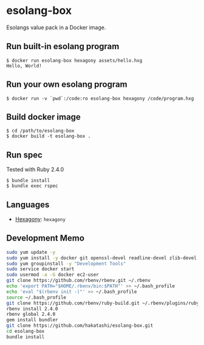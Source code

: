 # esolang-box

Esolangs value pack in a Docker image.

## Run built-in esolang program

	$ docker run esolang-box hexagony assets/hello.hxg
	Hello, World!

## Run your own esolang program

	$ docker run -v `pwd`:/code:ro esolang-box hexagony /code/program.hxg

## Build docker image

	$ cd /path/to/esolang-box
	$ docker build -t esolang-box .

## Run spec

Tested with Ruby 2.4.0

	$ bundle install
	$ bundle exec rspec

## Languages

* [Hexagony](https://github.com/m-ender/hexagony): `hexagony`

## Development Memo

```sh
sudo yum update -y
sudo yum install -y docker git openssl-devel readline-devel zlib-devel
sudo yum groupinstall -y "Development Tools"
sudo service docker start
sudo usermod -a -G docker ec2-user
git clone https://github.com/rbenv/rbenv.git ~/.rbenv
echo 'export PATH="$HOME/.rbenv/bin:$PATH"' >> ~/.bash_profile
echo 'eval "$(rbenv init -)"' >> ~/.bash_profile
source ~/.bash_profile
git clone https://github.com/rbenv/ruby-build.git ~/.rbenv/plugins/ruby-build
rbenv install 2.4.0
rbenv global 2.4.0
gem install bundler
git clone https://github.com/hakatashi/esolang-box.git
cd esolang-box
bundle install
```

